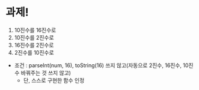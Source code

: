 # 과제!

1. 10진수를 16진수로
2. 10진수를 2진수로
3. 16진수를 2진수로
4. 2진수를 10진수로

- 조건 : parseInt(num, 16), toString(16) 쓰지 않고(자동으로 2진수, 16진수, 10진수 바꿔주는 것 쓰지 않고)
  - 단, 스스로 구현한 함수 인정
